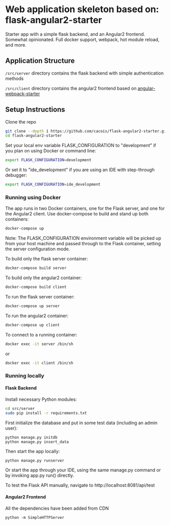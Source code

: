 # Web application skeleton based on: flask-angular2-starter

Starter app with a simple flask backend, and an Angular2 frontend. Somewhat opinionated. Full docker support, webpack, hot module reload, and more.

## Application Structure

`/src/server` directory contains the flask backend with simple authentication methods

`/src/client` directory contains the angular2 frontend based on  [angular-webpack-starter](https://github.com/AngularClass/angular2-webpack-starter)

## Setup Instructions

Clone the repo

```bash
git clone --depth 1 https://github.com/cacois/flask-angular2-starter.git
cd flask-angular2-starter
```

Set your local env variable FLASK_CONFIGURATION to "development" if you plan on using Docker or command line:

```bash
export FLASK_CONFIGURATION=development
```

Or set it to "ide_development" if you are using an IDE with step-through debugger:

```bash
export FLASK_CONFIGURATION=ide_development
```

### Running using Docker

The app runs in two Docker containers, one for the Flask server, and one for the Angular2 client. Use docker-compose to build and stand up both containers:

```bash
docker-compose up
```

Note: The FLASK_CONFIGURATION environment variable will be picked up from your host machine and passed through to the Flask container, setting the server configuration mode.

To build only the flask server container:

```bash
docker-compose build server
```

To build only the angular2 container:

```bash
docker-compose build client
```

To run the flask server container:

```bash
docker-compose up server
```

To run the angular2 container:

```bash
docker-compose up client
```

To connect to a running container:
```bash
docker exec -it server /bin/sh
```
or
```bash
docker exec -it client /bin/sh
```

### Running locally

#### Flask Backend

Install necessary Python modules:

```bash
cd src/server
sudo pip install -r requirements.txt
```

First initialize the database and put in some test data (including an admin user):

    python manage.py initdb
    python manage.py insert_data

Then start the app locally:

    python manage.py runserver

Or start the app through your IDE, using the same manage.py command or by invoking app.py run() directly.

To test the Flask API manually, navigate to http://localhost:8081/api/test

#### Angular2 Frontend

All the dependencies have been added from CDN

    python -m SimpleHTTPServer

